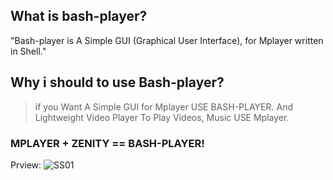 ## What is bash-player?

"Bash-player is A Simple GUI (Graphical User Interface), for Mplayer written in Shell."

## Why i should to use Bash-player?
> if you Want A Simple GUI for Mplayer USE BASH-PLAYER. 
> And Lightweight Video Player To Play Videos, Music USE Mplayer.

###  MPLAYER + ZENITY == BASH-PLAYER!

Prview:
![SS01](https://raw.githubusercontent.com/wiki/levi0x0/bash-player/bash-playerSS01.png)
